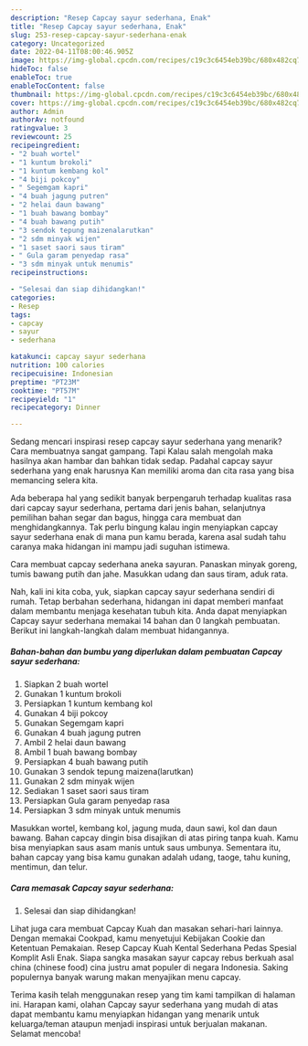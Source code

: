 ```yaml
---
description: "Resep Capcay sayur sederhana, Enak"
title: "Resep Capcay sayur sederhana, Enak"
slug: 253-resep-capcay-sayur-sederhana-enak
category: Uncategorized
date: 2022-04-11T08:00:46.905Z
image: https://img-global.cpcdn.com/recipes/c19c3c6454eb39bc/680x482cq70/capcay-sayur-sederhana-foto-resep-utama.jpg
hideToc: false
enableToc: true
enableTocContent: false
thumbnail: https://img-global.cpcdn.com/recipes/c19c3c6454eb39bc/680x482cq70/capcay-sayur-sederhana-foto-resep-utama.jpg
cover: https://img-global.cpcdn.com/recipes/c19c3c6454eb39bc/680x482cq70/capcay-sayur-sederhana-foto-resep-utama.jpg
author: Admin
authorAv: notfound
ratingvalue: 3
reviewcount: 25
recipeingredient:
- "2 buah wortel"
- "1 kuntum brokoli"
- "1 kuntum kembang kol"
- "4 biji pokcoy"
- " Segemgam kapri"
- "4 buah jagung putren"
- "2 helai daun bawang"
- "1 buah bawang bombay"
- "4 buah bawang putih"
- "3 sendok tepung maizenalarutkan"
- "2 sdm minyak wijen"
- "1 saset saori saus tiram"
- " Gula garam penyedap rasa"
- "3 sdm minyak untuk menumis"
recipeinstructions:

- "Selesai dan siap dihidangkan!"
categories:
- Resep
tags:
- capcay
- sayur
- sederhana

katakunci: capcay sayur sederhana 
nutrition: 100 calories
recipecuisine: Indonesian
preptime: "PT23M"
cooktime: "PT57M"
recipeyield: "1"
recipecategory: Dinner

---
```



Sedang mencari inspirasi resep capcay sayur sederhana yang menarik? Cara membuatnya sangat gampang. Tapi Kalau salah mengolah maka hasilnya akan hambar dan bahkan tidak sedap. Padahal capcay sayur sederhana yang enak harusnya Kan memiliki aroma dan cita rasa yang bisa memancing selera kita.


Ada beberapa hal yang sedikit banyak berpengaruh terhadap kualitas rasa dari capcay sayur sederhana, pertama dari jenis bahan, selanjutnya pemilihan bahan segar dan bagus, hingga cara membuat dan menghidangkannya. Tak perlu bingung kalau ingin menyiapkan capcay sayur sederhana enak di mana pun kamu berada, karena asal sudah tahu caranya maka hidangan ini mampu jadi suguhan istimewa.

Cara membuat capcay sederhana aneka sayuran. Panaskan minyak goreng, tumis bawang putih dan jahe. Masukkan udang dan saus tiram, aduk rata.


Nah, kali ini kita coba, yuk, siapkan capcay sayur sederhana sendiri di rumah. Tetap berbahan sederhana, hidangan ini dapat memberi manfaat dalam membantu menjaga kesehatan tubuh kita. Anda dapat menyiapkan Capcay sayur sederhana memakai 14 bahan dan 0 langkah pembuatan. Berikut ini langkah-langkah dalam membuat hidangannya.

<!--inarticleads1-->

##### Bahan-bahan dan bumbu yang diperlukan dalam pembuatan Capcay sayur sederhana:

1. Siapkan 2 buah wortel
1. Gunakan 1 kuntum brokoli
1. Persiapkan 1 kuntum kembang kol
1. Gunakan 4 biji pokcoy
1. Gunakan  Segemgam kapri
1. Gunakan 4 buah jagung putren
1. Ambil 2 helai daun bawang
1. Ambil 1 buah bawang bombay
1. Persiapkan 4 buah bawang putih
1. Gunakan 3 sendok tepung maizena(larutkan)
1. Gunakan 2 sdm minyak wijen
1. Sediakan 1 saset saori saus tiram
1. Persiapkan  Gula garam penyedap rasa
1. Persiapkan 3 sdm minyak untuk menumis


Masukkan wortel, kembang kol, jagung muda, daun sawi, kol dan daun bawang. Bahan capcay dingin bisa disajikan di atas piring tanpa kuah. Kamu bisa menyiapkan saus asam manis untuk saus umbunya. Sementara itu, bahan capcay yang bisa kamu gunakan adalah udang, taoge, tahu kuning, mentimun, dan telur. 

<!--inarticleads2-->

##### Cara memasak Capcay sayur sederhana:


1. Selesai dan siap dihidangkan!

Lihat juga cara membuat Capcay Kuah dan masakan sehari-hari lainnya. Dengan memakai Cookpad, kamu menyetujui Kebijakan Cookie dan Ketentuan Pemakaian. Resep Capcay Kuah Kental Sederhana Pedas Spesial Komplit Asli Enak. Siapa sangka masakan sayur capcay rebus berkuah asal china (chinese food) cina justru amat populer di negara Indonesia. Saking populernya banyak warung makan menyajikan menu capcay. 

Terima kasih telah menggunakan resep yang tim kami tampilkan di halaman ini. Harapan kami, olahan Capcay sayur sederhana yang mudah di atas dapat membantu kamu menyiapkan hidangan yang menarik untuk keluarga/teman ataupun menjadi inspirasi untuk berjualan makanan. Selamat mencoba!
